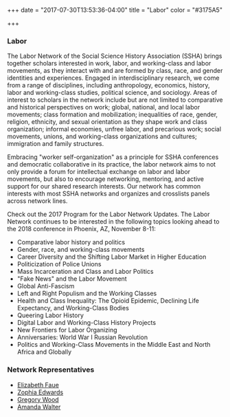 +++
date = "2017-07-30T13:53:36-04:00"
title = "Labor"
color = "#3175A5"

+++

### Labor

The Labor Network of the Social Science History Association (SSHA) brings together scholars interested in work, labor, and working-class and labor movements, as they interact with and are formed by class, race, and gender identities and experiences.  Engaged in interdisciplinary research, we come from a range of disciplines, including anthropology, economics, history, labor and working-class studies, political science, and sociology.  Areas of interest to scholars in the network include but are not limited to comparative and historical perspectives on work; global, national, and local labor movements; class formation and mobilization; inequalities of race, gender, religion, ethnicity, and sexual orientation as they shape work and class organization;  informal economies, unfree labor, and precarious work; social movements, unions, and working-class organizations and cultures; immigration and family structures.  

Embracing "worker self-organization" as a principle for SSHA conferences and democratic collaborative in its practice, the labor network aims to not only provide a forum for intellectual exchange on labor and labor movements, but also to encourage networking, mentoring, and active support for our shared research interests. Our network has common interests with most SSHA networks and organizes and crosslists panels across network lines.

Check out the 2017 Program for the Labor Network Updates. The Labor Network continues to be interested in the following topics looking ahead to the 2018 conference in Phoenix, AZ, November 8-11:

- Comparative labor history and politics
- Gender, race, and working-class movements
- Career Diversity and the Shifting Labor Market in Higher Education
- Politicization of Police Unions
- Mass Incarceration and Class and Labor Politics
- "Fake News" and the Labor Movement
- Global Anti-Fascism
- Left and Right Populism and the Working Classes
- Health and Class Inequality: The Opioid Epidemic, Declining Life Expectancy, and Working-Class Bodies
- Queering Labor History
- Digital Labor and Working-Class History Projects
- New Frontiers for Labor Organizing
- Anniversaries:  World War I Russian Revolution
- Politics and Working-Class Movements in the Middle East and North Africa and Globally

### Network Representatives

- [Elizabeth Faue](mailto:ad5247@wayne.edu)
- [Zophia Edwards](mailto:zedwards@providence.edu)
- [Gregory Wood](mailto:gwood@frostburg.edu)
- [Amanda Walter](mailto:Av9699@wayne.edu)
